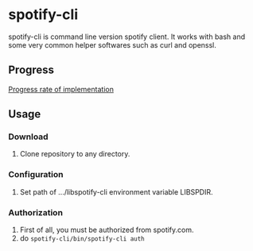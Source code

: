 # spotify-cli
spotify-cli is command line version spotify client. It works with bash and some very common helper softwares such as curl and openssl.

## Progress
[Progress rate of implementation](https://docs.google.com/spreadsheets/d/1D27NgKNyAvL6GtjKdbvNCA56JR2PILLSrQ16daxH9p0/)

## Usage

### Download

1. Clone repository to any directory.

### Configuration

1. Set path of .../libspotify-cli environment variable LIBSPDIR.

### Authorization

1. First of all, you must be authorized from spotify.com.
1. do ```spotify-cli/bin/spotify-cli auth```

